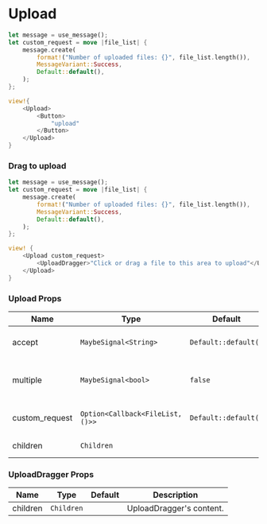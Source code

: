 # Upload

```rust demo
let message = use_message();
let custom_request = move |file_list| {
    message.create(
        format!("Number of uploaded files: {}", file_list.length()),
        MessageVariant::Success,
        Default::default(),
    );
};

view!{
    <Upload>
        <Button>
            "upload"
        </Button>
    </Upload>
}
```

### Drag to upload

```rust demo
let message = use_message();
let custom_request = move |file_list| {
    message.create(
        format!("Number of uploaded files: {}", file_list.length()),
        MessageVariant::Success,
        Default::default(),
    );
};

view! {
    <Upload custom_request>
        <UploadDragger>"Click or drag a file to this area to upload"</UploadDragger>
    </Upload>
}
```

### Upload Props

| Name           | Type                             | Default              | Description                          |
| -------------- | -------------------------------- | -------------------- | ------------------------------------ |
| accept         | `MaybeSignal<String>`            | `Default::default()` | The accept type of upload.           |
| multiple       | `MaybeSignal<bool>`              | `false`              | Allow multiple files to be selected. |
| custom_request | `Option<Callback<FileList, ()>>` | `Default::default()` | Customize upload request.            |
| children       | `Children`                       |                      | Upload's content.                    |

### UploadDragger Props

| Name     | Type       | Default | Description              |
| -------- | ---------- | ------- | ------------------------ |
| children | `Children` |         | UploadDragger's content. |
